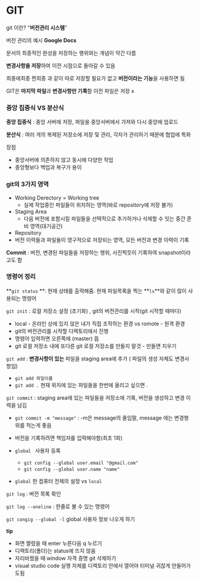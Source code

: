 # GIT

git 이란? "**버전관리 시스템**"

버전 관리의 예시  **Google Docs**

문서의 최종적인 완성을 저장하는 행위와는 개념이 약간 다름

**변경사항을 저장**하여 이전 시점으로 돌아갈 수 있음

최종에최종 찐최종 과 같이 따로 저장할 필요가 없고 **버전이라는 기능**을 사용하면 됨

GIT은 **마지막 파일**과 **변경사항만 기록**함 이전 파일은 저장 x



### 중앙 집중식 VS 분산식

**중앙 집중식** : 중앙 서버에 저장, 파일을 중앙서버에서 가져와 다시 중앙에 업로드

**분산식** : 여러 개의 복제된 저장소에 저장 및 관리, 각자가 관리하기 때문에 협업에 특화

장점

- 중앙서버에 의존하지 않고 동시에 다양한 작업
- 중앙형보다 백업과 복구가 용이



### git의 3가지 영역

- Working Derectory = Working tree
  - 실제 작업중인 파일들이 위치하는 영역(바로 repository에 저장 불가)
- Staging Area
  - 다음 버전에 포함시킬 파일들을 선택적으로 추가하거나 삭제할 수 잇는 중간 준비 영역(대기공간)
-  Repository
  - 버전 이력들과 파일들이 영구적으로 저장되는 영역, 모든 버전과 변경 이력이 기록

**Commit** : 버전, 변경된 파일들을 저장하는 행위, 사진찍듯이 기록하여 snapshot이라고도 함



### 명령어 정리

**`git status` **: 현재 상태를 출력해줌. 현재 파일목록을 찍는 **`ls`**와 같이 많이 사용되는 명령어

`git init` : 로컬 저장소 설정 (초기화) , git의 버전관리를 시작(git 시작할 때마다) 

- local - 온라인 상에 있지 않은 내가 직접 조작하는 환경 vs romote - 원격 환경
- git의 버전관리를 시작할 디렉토리에서 진행
- 명령어 입력하면 오른쪽에 (master) 뜸
- git 로컬 저장소 내에 또다른 git 로컬 저장소를 만들지 말것 - 만들면 지우기

`git add` : **변경사항이 있는** 파일을 staging area에 추가 ( 파일의 생성 자체도 변경사항임)

- `git add 파일이름`
- `git add .` 현재 위치에 있는 파일들을 한번에 올리고 싶으면 .

`git commit` : staging area에 있는 파일들을 저장소에 기록, 버전을 생성하고 변경 이력을 남김

- `git commit -m "message"` : -m은 message의 줄임말, message 에는 변경행위를 적는게 좋음
- 버전을 기록하려면 책임자를 입력해야함(최초 1회)
- `global ` 사용자 등록
  - `git config --global user.email "@gmail.com"`
  - `git config --global user.name "name"`

- `global` 한 컴퓨터 전체의 설정 vs `local`

`git log` : 버전 목록 확인

`git log --oneline` : 한줄로 볼 수 있는 명령어

`git congig --global -l` global 사용자 정보 나오게 하기

**tip** 

- 화면 짤렸을 때 enter 누른다음 q 누르기
- 디렉토리(폴더)는 status에 뜨지 않음
- 자리바꿨을 때 window 자격 증명 git 삭제하기
- visual studio code 실행 자체를 디렉토리 안에서 열어야 터미널 귀찮게 안들어가도됨

